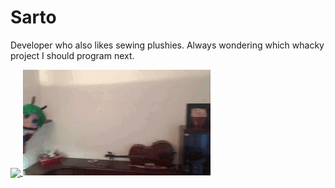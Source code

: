 # Sarto

Developer who also likes sewing plushies. Always wondering which whacky project I should program next.

<a href="https://github.com/anuraghazra/github-readme-stats">
  <img align="center" src="https://github-readme-stats.vercel.app/api/top-langs/?username=SartoRiccardo&layout=compact&hide=css">
  <img src="wriggle.gif" />
</a>
